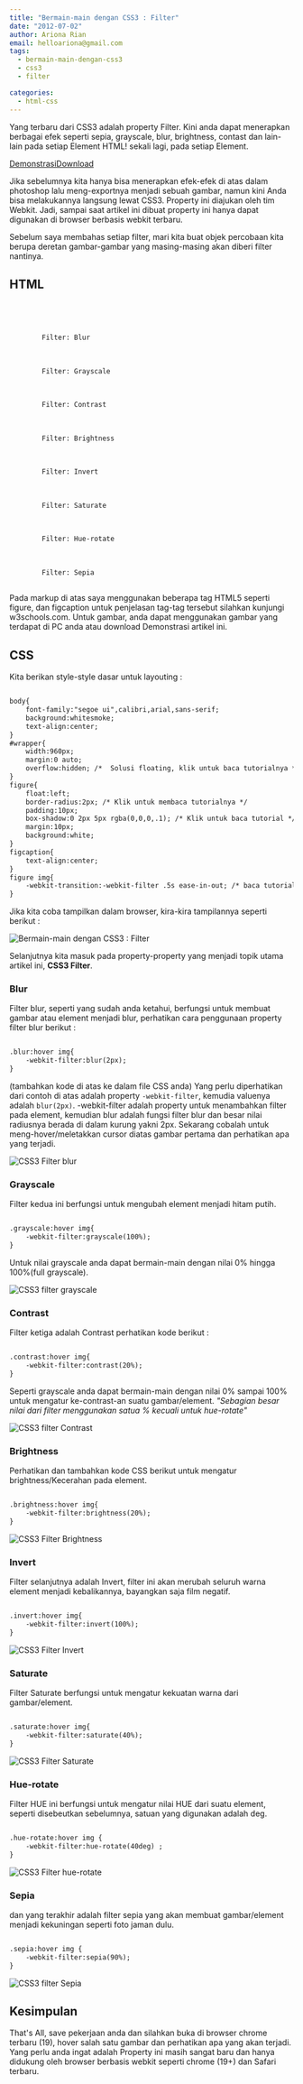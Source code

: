 ```yaml
---
title: "Bermain-main dengan CSS3 : Filter"
date: "2012-07-02"
author: Ariona Rian
email: helloariona@gmail.com
tags: 
  - bermain-main-dengan-css3
  - css3
  - filter

categories: 
  - html-css
---
```


Yang terbaru dari CSS3 adalah property Filter. Kini anda dapat menerapkan berbagai efek seperti sepia, grayscale, blur, brightness, contast dan lain-lain pada setiap Element HTML! sekali lagi, pada setiap Element.

[Demonstrasi](http://demo.ariona.net/filter/index.html "Demonstrasi")[Download](http://demo.ariona.net/filter/Bermain-main%20dengan%20CSS3%20filter-www%2Cariona.net.zip "Download")

Jika sebelumnya kita hanya bisa menerapkan efek-efek di atas dalam photoshop lalu meng-exportnya menjadi sebuah gambar, namun kini Anda bisa melakukannya langsung lewat CSS3. Property ini diajukan oleh tim Webkit. Jadi, sampai saat artikel ini dibuat property ini hanya dapat digunakan di browser berbasis webkit terbaru.

Sebelum saya membahas setiap filter, mari kita buat objek percobaan kita berupa deretan gambar-gambar yang masing-masing akan diberi filter nantinya.

## HTML

```html


    
        
        Filter: Blur
    
    
        
        Filter: Grayscale
    
    
        
        Filter: Contrast
    
    
        
        Filter: Brightness
    
    
        
        Filter: Invert
    
    
        
        Filter: Saturate
    
    
        
        Filter: Hue-rotate
    
    
        
        Filter: Sepia
    

```

Pada markup di atas saya menggunakan beberapa tag HTML5 seperti figure, dan figcaption untuk penjelasan tag-tag tersebut silahkan kunjungi w3schools.com. Untuk gambar, anda dapat menggunakan gambar yang terdapat di PC anda atau download Demonstrasi artikel ini.

## CSS

Kita berikan style-style dasar untuk layouting :

```html

body{
    font-family:"segoe ui",calibri,arial,sans-serif;
    background:whitesmoke;
    text-align:center;
}
#wrapper{
    width:960px;
    margin:0 auto;
    overflow:hidden; /*  Solusi floating, klik untuk baca tutorialnya */
}
figure{
    float:left;
    border-radius:2px; /* Klik untuk membaca tutorialnya */
    padding:10px;
    box-shadow:0 2px 5px rgba(0,0,0,.1); /* Klik untuk baca tutorial */
    margin:10px;
    background:white;
}
figcaption{
    text-align:center;
}
figure img{
    -webkit-transition:-webkit-filter .5s ease-in-out; /* baca tutorialnya disini */
}
```

Jika kita coba tampilkan dalam browser, kira-kira tampilannya seperti berikut :

![Bermain-main dengan CSS3 : Filter](/assets/img/preview.jpg)

Selanjutnya kita masuk pada property-property yang menjadi topik utama artikel ini, **CSS3 Filter**.

### Blur

Filter blur, seperti yang sudah anda ketahui, berfungsi untuk membuat gambar atau element menjadi blur, perhatikan cara penggunaan property filter blur berikut :

```html

.blur:hover img{ 
    -webkit-filter:blur(2px);
}
```

(tambahkan kode di atas ke dalam file CSS anda) Yang perlu diperhatikan dari contoh di atas adalah property `-webkit-filter`, kemudia valuenya adalah `blur(2px)`. -webkit-filter adalah property untuk menambahkan filter pada element, kemudian blur adalah fungsi filter blur dan besar nilai radiusnya berada di dalam kurung yakni 2px. Sekarang cobalah untuk meng-hover/meletakkan cursor diatas gambar pertama dan perhatikan apa yang terjadi.

![CSS3 Filter blur](/assets/img/blur.jpg)

### Grayscale

Filter kedua ini berfungsi untuk mengubah element menjadi hitam putih.

```html

.grayscale:hover img{
    -webkit-filter:grayscale(100%); 
}
```

Untuk nilai grayscale anda dapat bermain-main dengan nilai 0% hingga 100%(full grayscale).

![CSS3 filter grayscale](/assets/img/grayscale.jpg)

### Contrast

Filter ketiga adalah Contrast perhatikan kode berikut :

```html

.contrast:hover img{ 
    -webkit-filter:contrast(20%); 
}
```

Seperti grayscale anda dapat bermain-main dengan nilai 0% sampai 100% untuk mengatur ke-contrast-an suatu gambar/element. _"Sebagian besar nilai dari filter menggunakan satua % kecuali untuk hue-rotate"_

![CSS3 filter Contrast](/assets/img/contrast.jpg)

### Brightness

Perhatikan dan tambahkan kode CSS berikut untuk mengatur brightness/Kecerahan pada element.

```html

.brightness:hover img{ 
    -webkit-filter:brightness(20%); 
}
```

![CSS3 Filter Brightness](/assets/img/brightness.jpg)

### Invert

Filter selanjutnya adalah Invert, filter ini akan merubah seluruh warna element menjadi kebalikannya, bayangkan saja film negatif.

```html

.invert:hover img{ 
    -webkit-filter:invert(100%); 
}
```

![CSS3 Filter Invert](/assets/img/invert.jpg)

### Saturate

Filter Saturate berfungsi untuk mengatur kekuatan warna dari gambar/element.

```html

.saturate:hover img{ 
    -webkit-filter:saturate(40%);
}
```

![CSS3 Filter Saturate](/assets/img/saturate.jpg)

### Hue-rotate

Filter HUE ini berfungsi untuk mengatur nilai HUE dari suatu element, seperti disebeutkan sebelumnya, satuan yang digunakan adalah deg.

```html

.hue-rotate:hover img { 
    -webkit-filter:hue-rotate(40deg) ;
}
```

![CSS3 Filter hue-rotate](/assets/img/hue-rotate.jpg)

### Sepia

dan yang terakhir adalah filter sepia yang akan membuat gambar/element menjadi kekuningan seperti foto jaman dulu.

```html

.sepia:hover img { 
    -webkit-filter:sepia(90%); 
}
```

![CSS3 filter Sepia](/assets/img/sepia.jpg)

## Kesimpulan

That's All, save pekerjaan anda dan silahkan buka di browser chrome terbaru (19), hover salah satu gambar dan perhatikan apa yang akan terjadi. Yang perlu anda ingat adalah Property ini masih sangat baru dan hanya didukung oleh browser berbasis webkit seperti chrome (19+) dan Safari terbaru.
